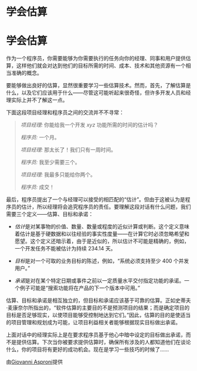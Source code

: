 # 学会估算

# 学会估算

作为一个程序员，你需要能够为你需要执行的任务向你的经理、同事和用户提供估算，这样他们就会对达到他们的目标所需的时间、成本、技术和其他资源有一个相当准确的概念。

要能够做出良好的估算，显然很重要学习一些估算技术。然而，首先，了解估算是什么，以及它们应该用于什么——尽管这可能听起来很奇怪，但许多开发人员和经理实际上并不了解这一点。

下面这段项目经理和程序员之间的交流并不不寻常：

> *项目经理:* 你能给我一个开发 *xyz* 功能所需的时间的估计吗？
> 
> *程序员:* 一个月。
> 
> *项目经理:* 那太长了！我们只有一周时间。
> 
> *程序员:* 我至少需要三个。
> 
> *项目经理:* 我最多只能给你两个。
> 
> *程序员:* 成交！

最后，程序员提出了一个与经理可以接受的相匹配的“估计”。但由于这被认为是程序员的估计，所以经理将会追究程序员的责任。要理解这段对话有什么问题，我们需要三个定义——估算、目标和承诺：

+   *估计*是对某事物的价值、数量、数量或程度的近似计算或判断。这个定义意味着估计是基于硬数据和以往经验的事实性度量——在计算它时必须忽略希望和愿望。这个定义还暗示着，由于是近似的，所以估计不可能是精确的，例如，一个开发任务不能被估计为持续 234.14 天。

+   *目标*是对一个可取的业务目标的陈述，例如，“系统必须支持至少 400 个并发用户。”

+   *承诺*是对在某个特定日期或事件之前以一定质量水平交付指定功能的承诺。一个例子可能是“搜索功能将在产品的下一个版本中可用。”

估算、目标和承诺是相互独立的，但目标和承诺应该基于可靠的估算。正如史蒂夫·麦康奈尔所指出的，“软件估算的主要目的不是预测项目的结果；而是确定项目的目标是否足够现实，以使项目能够受控制地达到它们。”因此，估算的目的是使适当的项目管理和规划成为可能，让项目利益相关者能够根据现实目标做出承诺。

上面对话中的经理实际上是在要求程序员基于他心中暗中设定的目标做出承诺，而不是提供估算。下次当你被要求提供估算时，确保所有涉及的人都知道他们在谈论什么，你的项目将有更好的成功机会。现在是学习一些技巧的时候了……

由[Giovanni Asproni](http://programmer.97things.oreilly.com/wiki/index.php/Giovanni_Asproni)提供
